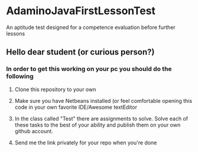 # AdaminoJavaFirstLessonTest
An aptitude test designed for a competence evaluation before further lessons

## Hello dear student (or curious person?)

### In order to get this working on your pc you should do the following

1. Clone this repository to your own

2. Make sure you have Netbeans installed (or feel comfortable opening this code in your own favorite IDE/Awesome textEditor

3. In the class called "Test" there are assignments to solve.
  Solve each of these tasks to the best of your ability and publish them on your own github account.

4. Send me the link privately for your repo when you're done
